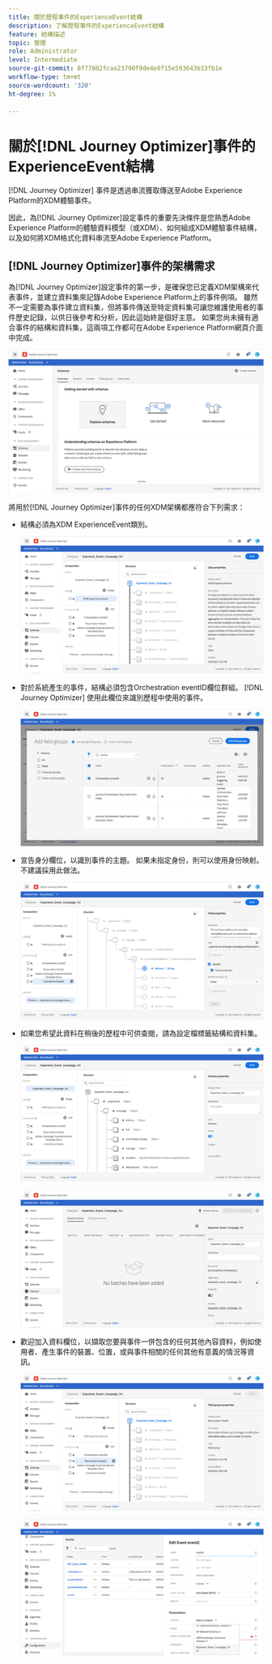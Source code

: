 ```yaml
---
title: 關於歷程事件的ExperienceEvent結構
description: 了解歷程事件的ExperienceEvent結構
feature: 結構描述
topic: 管理
role: Administrator
level: Intermediate
source-git-commit: 8f77802fcaa23790f9de4e8f15e593643b13fb1e
workflow-type: tm+mt
source-wordcount: '320'
ht-degree: 1%

---
```


# 關於[!DNL Journey Optimizer]事件的ExperienceEvent結構

[!DNL Journey Optimizer] 事件是透過串流獲取傳送至Adobe Experience Platform的XDM體驗事件。

因此，為[!DNL Journey Optimizer]設定事件的重要先決條件是您熟悉Adobe Experience Platform的體驗資料模型（或XDM）、如何組成XDM體驗事件結構，以及如何將XDM格式化資料串流至Adobe Experience Platform。

## [!DNL Journey Optimizer]事件的架構需求

為[!DNL Journey Optimizer]設定事件的第一步，是確保您已定義XDM架構來代表事件，並建立資料集來記錄Adobe Experience Platform上的事件例項。 雖然不一定需要為事件建立資料集，但將事件傳送至特定資料集可讓您維護使用者的事件歷史記錄，以供日後參考和分析，因此這始終是個好主意。 如果您尚未擁有適合事件的結構和資料集，這兩項工作都可在Adobe Experience Platform網頁介面中完成。

![](../assets/schema1.png)

將用於[!DNL Journey Optimizer]事件的任何XDM架構都應符合下列需求：

* 結構必須為XDM ExperienceEvent類別。

   ![](../assets/schema2.png)

* 對於系統產生的事件，結構必須包含Orchestration eventID欄位群組。 [!DNL Journey Optimizer] 使用此欄位來識別歷程中使用的事件。

   ![](../assets/schema3.png)

* 宣告身分欄位，以識別事件的主題。 如果未指定身份，則可以使用身份映射。 不建議採用此做法。

   ![](../assets/schema4.png)

* 如果您希望此資料在稍後的歷程中可供查閱，請為設定檔標籤結構和資料集。

   ![](../assets/schema5.png)

   ![](../assets/schema6.png)

* 歡迎加入資料欄位，以擷取您要與事件一併包含的任何其他內容資料，例如使用者、產生事件的裝置、位置，或與事件相關的任何其他有意義的情況等資訊。

   ![](../assets/schema7.png)

   ![](../assets/schema8.png)
